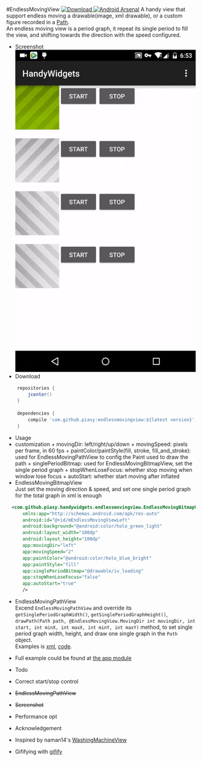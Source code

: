 #EndlessMovingView
[ ![Download](https://api.bintray.com/packages/piasy/maven/HandyWidgets/images/download.svg) ](https://bintray.com/piasy/maven/HandyWidgets/_latestVersion) [![Android Arsenal](https://img.shields.io/badge/Android%20Arsenal-HandyWidgets-green.svg?style=flat)](https://android-arsenal.com/details/1/2455)
A handy view that support endless moving a drawable(image, xml drawable), or a custom figure recorded in a [Path](http://developer.android.com/reference/android/graphics/Path.html).  
An endless moving view is a period graph, it repeat its single period to fill the view, and shifting towards the direction with the speed configured.

+  Screenshot  
![EndlessMovingBitmapView.gif](../art/EndlessMovingBitmapView.gif)
+  Download
```groovy
    repositories {
        jcenter()
    }

    dependencies {
        compile 'com.github.piasy:endlessmovingview:${latest version}'
    }
```
+  Usage
  +  customization
    +  movingDir: left/right/up/down
    +  movingSpeed: pixels per frame, in 60 fps
    +  paintColor/paintStyle(fill, stroke, fill_and_stroke): used for EndlessMovingPathView to config the Paint used to draw the path
    +  singlePeriodBitmap: used for EndlessMovingBitmapView, set the single period graph
    +  stopWhenLoseFocus: whether stop moving when window lose focus
    +  autoStart:  whether start moving after inflated
  +  EndlessMovingBitmapView  
  Just set the moving direction & speed, and set one single period graph for the total graph in xml is enough  
  ```xml
    <com.github.piasy.handywidgets.endlessmovingview.EndlessMovingBitmapView
        xmlns:app="http://schemas.android.com/apk/res-auto"
        android:id="@+id/mEndlessMovingViewLeft"
        android:background="@android:color/holo_green_light"
        android:layout_width="100dp"
        android:layout_height="100dp"
        app:movingDir="left"
        app:movingSpeed="2"
        app:paintColor="@android:color/holo_blue_bright"
        app:paintStyle="fill"
        app:singlePeriodBitmap="@drawable/iv_loading"
        app:stopWhenLoseFocus="false"
        app:autoStart="true"
        />
  ```
  +  EndlessMovingPathView  
  Excend `EndlessMovingPathView` and override its `getSinglePeriodGraphWidth()`, `getSinglePeriodGraphHeight()`, `drawPath(Path path, @EndlessMovingView.MovingDir int movingDir, int start, int minX, int maxX, int minY, int maxY)` method, to set single period graph width, height, and draw one single graph in the `Path` object.  
  Examples is [xml](../app/src/main/res/layout/activity_endless_moving_view.xml#L147), [code](../app/src/main/java/com/github/piasy/handywidgets/SimpleEndlessMovingPathView.java).
  +  Full example could be found at [the app module](../app/)

+  Todo
  +  Correct start/stop control
  +  ~~EndlessMovingPathView~~
  +  ~~Screenshot~~
  +  Performance opt
  
+  Acknowledgement
  +  Inspired by naman14's [WashingMachineView](https://github.com/naman14/WashingMachineView)
  +  Gififying with [gifify](https://github.com/maxogden/gifify)
